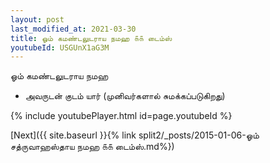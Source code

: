 ```yaml
---
layout: post
last_modified_at: 2021-03-30
title: ஓம் கமண்டலுடராய நமஹ ௧௧ டைம்ஸ்
youtubeId: USGUnX1aG3M
---
```

 
 
 ஓம் கமண்டலுடராய நமஹ  
 
 -  அவருடன் குடம் யார் (முனிவர்களால் சுமக்கப்படுகிறது) 
 
  
 
  
 
 
 
 
 
 


{% include youtubePlayer.html id=page.youtubeId %}
 
[Next]({{ site.baseurl }}{% link  split2/_posts/2015-01-06-ஓம் சத்ருவாஹஸ்தாய நமஹ ௧௧ டைம்ஸ்.md%})
 
